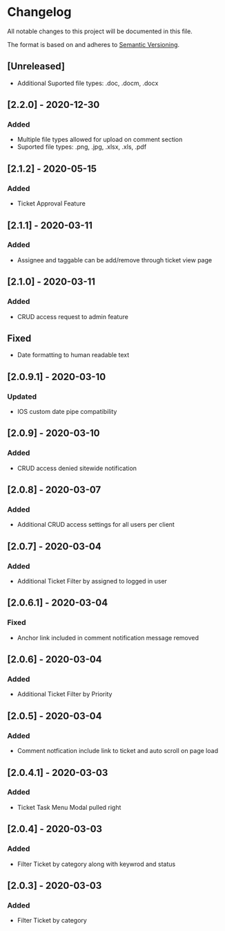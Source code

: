 # Changelog

All notable changes to this project will be documented in this file.

The format is based on and adheres to [Semantic Versioning](https://semver.org/spec/v2.0.0.html).

##  [Unreleased]
-   Additional Suported file types: .doc, .docm, .docx


##  [2.2.0] - 2020-12-30
### Added
-   Multiple file types allowed for upload on comment section
-   Suported file types: .png, .jpg, .xlsx, .xls, .pdf

##  [2.1.2] - 2020-05-15
### Added
-   Ticket Approval Feature

##  [2.1.1] - 2020-03-11
### Added
-   Assignee and taggable can be add/remove through ticket view page

##  [2.1.0] - 2020-03-11
### Added
-   CRUD access request to admin feature
##  Fixed
-   Date formatting to human readable text

##  [2.0.9.1] - 2020-03-10
### Updated
- IOS custom date pipe compatibility

##  [2.0.9] - 2020-03-10
### Added
- CRUD access denied sitewide notification

##  [2.0.8] - 2020-03-07
### Added
- Additional CRUD access settings for all users per client

##  [2.0.7] - 2020-03-04

### Added
- Additional Ticket Filter by assigned to logged in user

##  [2.0.6.1] - 2020-03-04
### Fixed
-	Anchor link included  in comment notification message removed

##  [2.0.6] - 2020-03-04

### Added
- Additional Ticket Filter by  Priority

##  [2.0.5] - 2020-03-04

### Added
- Comment notfication include link to ticket and auto scroll on page load

##  [2.0.4.1] - 2020-03-03

### Added
- Ticket Task Menu Modal pulled right

##  [2.0.4] - 2020-03-03

### Added
-   Filter Ticket by category along with keywrod and status

## [2.0.3]  -   2020-03-03
###  Added
-   Filter Ticket by category


